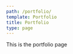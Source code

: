```yaml
---
path: /portfolio/
template: Portfolio
title: Portfolio
type: page
---
```

This is the portfolio page